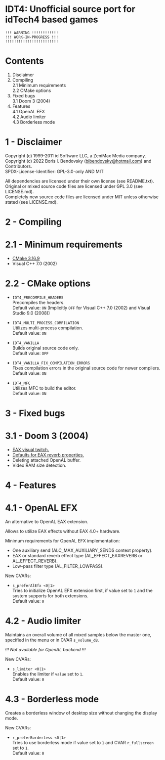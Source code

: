 IDT4: Unofficial source port for idTech4 based games
====================================================

```
!!! WARNING !!!!!!!!!!!!  
!!! WORK-IN-PROGRESS !!!  
!!!!!!!!!!!!!!!!!!!!!!!!
```

Contents
========

1. Disclaimer
2. Compiling  
   2.1 Minimum requirements  
   2.2 CMake options
3. Fixed bugs  
   3.1 Doom 3 (2004)
4. Features  
   4.1 OpenAL EFX  
   4.2 Audio limiter  
   4.3 Borderless mode


1 - Disclaimer
==============

Copyright (c) 1999-2011 id Software LLC, a ZeniMax Media company.  
Copyright (c) 2022 Boris I. Bendovsky (bibendovsky@hotmail.com) and Contributors.  
SPDX-License-Identifier: GPL-3.0-only AND MIT

All dependencies are licensed under their own license (see README.txt).  
Original or mixed source code files are licensed under GPL 3.0 (see LICENSE.md).  
Completely new source code files are licensed under MIT unless otherwise stated (see LICENSE.md).


2 - Compiling
=============


2.1 - Minimum requirements
==========================

- [CMake 3.16.9](https://cmake.org/)
- Visual C++ 7.0 (2002)


2.2 - CMake options
===================

- `IDT4_PRECOMPILE_HEADERS`  
  Precompiles the headers.  
  Default value: `ON` (Implicitly `OFF` for Visual C++ 7.0 (2002) and Visual Studio 9.0 (2008))

- `IDT4_MULTI_PROCESS_COMPILATION`  
  Utilizes multi-process compilation.  
  Default value: `ON`

- `IDT4_VANILLA`  
  Builds original source code only.  
  Default value: `OFF`

- `IDT4_VANILLA_FIX_COMPILATION_ERRORS`  
  Fixes compilation errors in the original source code for newer compilers.  
  Default value: `ON`

- `IDT4_MFC`  
  Utilizes MFC to build the editor.  
  Default value: `ON`


3 - Fixed bugs
==============

3.1 - Doom 3 (2004)
===================

- [EAX visual twitch.](https://www.pcgamingwiki.com/wiki/Doom_3#Visual_twitch_bug_with_OpenAL.2FEAX)
- [Defaults for EAX reverb properties.](https://www.pcgamingwiki.com/wiki/Doom_3#Incorrect_EAX_effect_in_Doom3:_Ressurection_of_evil_with_OpenAL.2FEAX)
- Deleting attached OpenAL buffer.
- Video RAM size detection.


4 - Features
============

4.1 - OpenAL EFX
================

An alternative to OpenAL EAX extension.

Allows to utilize EAX effects without EAX 4.0+ hardware.

Minimum requirements for OpenAL EFX implementation:
- One auxiliary send (ALC_MAX_AUXILIARY_SENDS context property).
- EAX or standard reverb effect type (AL_EFFECT_EAXREVERB or AL_EFFECT_REVERB).
- Low-pass filter type (AL_FILTER_LOWPASS).

New CVARs:
- `s_preferAlEfx <0|1>`  
  Tries to initialize OpenAL EFX extension first, if value set to `1` and the system supports for both extensions.  
  Default value: `0`


4.2 - Audio limiter
===================

Maintains an overall volume of all mixed samples below the master one, specified in the menu or in CVAR `s_volume_dB`.

_!!! Not available for OpenAL backend !!!_

New CVARs:
- `s_limiter <0|1>`  
  Enables the limiter if `value` set to `1`.  
  Default value: `0`


4.3 - Borderless mode
=====================

Creates a borderless window of desktop size without changing the display mode.

New CVARs:
- `r_preferBorderless <0|1>`  
  Tries to use borderless mode if value set to `1` and CVAR `r_fullscreen` set to `1`.  
  Default value: `0`
